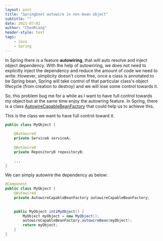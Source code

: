 ```yaml
---
layout: post
title: "Springboot autowire in non-bean object"
subtitle: ""
date: 2021-07-02
author: "ChenRiang"
header-style: text
tags:
    - Java
    - Spring
---
```




In Spring there is a feature **autowiring**, that will auto resolve and inject object dependency. With the help of autowriring, we does not need to explicitly inject the dependency and reduce the amount of code we need to write. However, simplicity doesn't come free, once a class is annotated to be Spring bean, Spring will take control of that particular class's object lifecycle (from creation to destroy) and we will lose some control towards it. 



So, this problem bug me for a while as I want to have full control towards my object but at the same time enjoy the autowring feature. In Spring, there is a class [AutowireCapableBeanFactory](https://docs.spring.io/spring-framework/docs/current/javadoc-api/org/springframework/beans/factory/config/AutowireCapableBeanFactory.html) that could help us to achieve this.  



This is the class we want to have full control toward it.

```java
public class MyObject {
    
    @Autowired
    private ServiceA serviceA;
    
    @Autowired
    private RepositoryB repositoryB;
    
    ...
}
```



We can simply autowire the dependency as below:

```java
@Component
public class MyObject {
    @Autowired
    private AutowireCapableBeanFactory autowireCapableBeanFactory;
    
    
    public MyObject intiMyObject() {
        MyObject myObject = new MyObject();
        autowireCapableBeanFactory.autowireBean(myObject);
        return myObject;
    }
}
```



